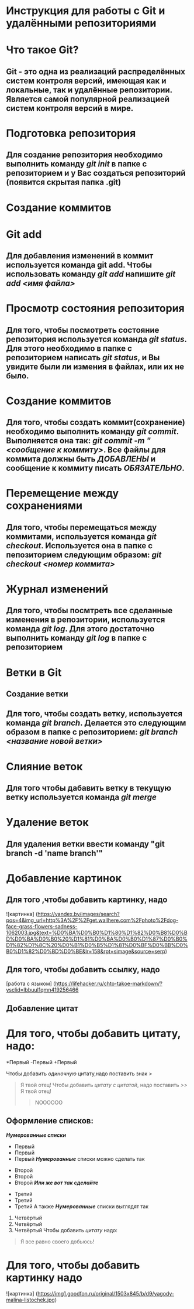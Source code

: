 # Инструкция для работы с Git и удалёнными репозиториями

# Что такое Git?
## Git - это одна из реализаций распределённых систем контроля версий, имеющая как и локальные, так и удалённые репозитории. Является самой популярной реализацией систем контроля версий в мире.
# Подготовка репозитория
## Для создание репозитория необходимо выполнить команду *git init*  в папке с репозиторием и у Вас создаться репозиторий (появится скрытая папка .git)

# Создание коммитов

# Git add
## Для добавления изменений в коммит используется команда **git add**. Чтобы использовать команду *git add* напишите *git add <имя файла>*

# Просмотр состояния репозитория
## Для того, чтобы посмотреть состояние репозитория используется команда *git status*. Для этого необходимо в папке с репозиторием написать *git status*, и Вы увидите были ли измения в файлах, или их не было.

# Создание коммитов
## Для того, чтобы создать коммит(сохранение) необходимо выполнить команду *git commit*. Выполняется она так: *git commit -m "<сообщение к коммиту>*. Все файлы для коммита должны быть ***ДОБАВЛЕНЫ*** и сообщение к коммиту писать ***ОБЯЗАТЕЛЬНО***.

# Перемещение между сохранениями
## Для того, чтобы перемещаться между коммитами, используется команда *git checkout*. Используется она в папке с пепозиторием следующим образом: *git checkout <номер коммита>*

# Журнал изменений
## Для того, чтобы посмтреть все сделанные изменения в репозитории, используется команда *git log*. Для этого достаточно выполнить команду *git log* в папке с репозиторием

# Ветки в Git

## Создание ветки

## Для того, чтобы создать ветку, используется команда *git branch*. Делается это следующим образом в папке с репозиторием: *git branch <название новой ветки>*

# Слияние веток

## Для того чтобы дабавить ветку в текущую ветку используется команда *git merge <name branch>*

# Удаление веток
## Для удаления ветки ввести команду "git branch -d 'name branch'"
# Добавление картинок
## Для того ,чтобы добавить **картинку**, надо
![картинка] (https://yandex.by/images/search?pos=4&img_url=http%3A%2F%2Fget.wallhere.com%2Fphoto%2Fdog-face-grass-flowers-sadness-1062003.jpg&text=%D0%BA%D0%B0%D1%80%D1%82%D0%B8%D0%BD%D0%BA%D0%B0%20%D1%81%D0%BA%D0%B0%D1%87%D0%B0%D1%82%D1%8C%20%D0%B1%D0%B5%D1%81%D0%BF%D0%BB%D0%B0%D1%82%D0%BD%D0%BE&lr=158&rpt=simage&source=serp)
## Для того, чтобы добавить **ссылку**, надо
[работа с языком] (https://lifehacker.ru/chto-takoe-markdown/?ysclid=lbbuul1qmn419256466

## Добавление цитат
# Для того, чтобы добавить **цитату**, надо:
*Первый
-Первый
+Первый

Чтобы добавить *одиночную* цитату,надо поставить знак *>*
> Я твой отец!
Чтобы добавить *цитату с цитатой*, надо поставить *>>*
> Я твой отец!
>> NOOOOOO
## Оформление списков:
***Нумерованные списки***
* Первый
* Первый
* Первый
***Нумерованные*** списки можно сделать так
+ Второй
+ Второй
+ Второй
***Или же вот так сделайте***
- Третий
- Третий
- Третий
А также ***Нумерованные*** списки выглядят так
1. Четвёртый
2. Четвёртый
3. Четвёртый
Чтобы добавить *цитату* надо:
> Я все равно своего добьюсь!
# Для того, чтобы добавить **картинку** надо
![картинка] (https://img1.goodfon.ru/original/1503x845/b/d9/yagody-malina-listochek.jpg)

